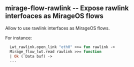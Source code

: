 ## mirage-flow-rawlink -- Expose rawlink interfoaces as MirageOS flows

Allow to use rawlink interfaces as MirageOS flows.

For instance:

```ocaml
  Lwt_rawlink.open_link "eth0" >>= fun rawlink ->
  Mirage_flow_lwt.read rawlink >>= function
  | Ok (`Data buf) ->
  ...
```